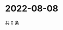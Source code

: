# 2022-08-08

共 0 条

<!-- BEGIN WEIBO -->
<!-- 最后更新时间 Mon Aug 08 2022 15:01:11 GMT+0800 (China Standard Time) -->

<!-- END WEIBO -->
